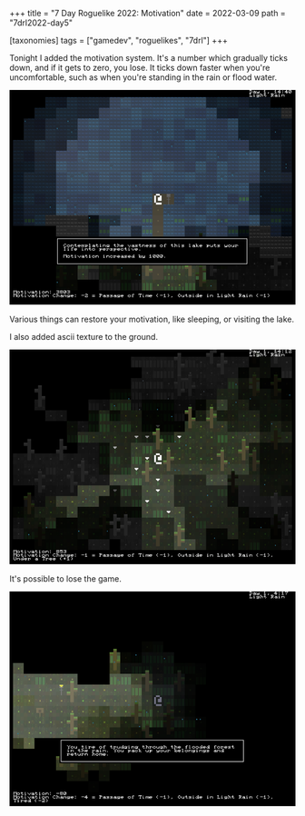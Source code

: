 +++
title = "7 Day Roguelike 2022: Motivation"
date = 2022-03-09
path = "7drl2022-day5"

[taxonomies]
tags = ["gamedev", "roguelikes", "7drl"]
+++

Tonight I added the motivation system.
It's a number which gradually ticks down, and if it gets to zero, you lose.
It ticks down faster when you're uncomfortable, such as when you're standing
in the rain or flood water.

![lake.png](lake.png)

Various things can restore your motivation, like sleeping, or visiting the lake.

<!-- more -->

I also added ascii texture to the ground.

![motivation.png](motivation.png)

It's possible to lose the game.

![loss.png](loss.png)
